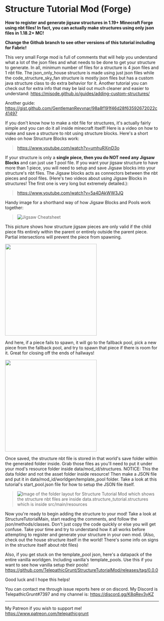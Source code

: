 # Structure Tutorial Mod (Forge)
**How to register and generate jigsaw structures in 1.19+ Minecraft Forge using nbt files! In fact, you can actually make structures using only json files in 1.18.2+ MC!**

**Change the Github branch to see other versions of this tutorial including for Fabric!**
 
 This very small Forge mod is full of comments that will help you understand what a lot of the json files and what needs to be done to get your structure to generate. In all, minimum number of files for a structure is 4 json files and 1 nbt file. The json_only_house structure is made using just json files while the code_structure_sky_fan structure is mostly json files but has a custom java structure class to do extra behavior for it. Another tutorial you can check out for extra info that may be laid out much cleaner and easier to understand: https://misode.github.io/guides/adding-custom-structures/
 
Another guide: https://gist.github.com/GentlemanRevvnar/98a8f191f46d28f63592672022c41497

If you don't know how to make a nbt file for structures, it's actually fairly simple and you can do it all inside minecraft itself! Here is a video on how to make and save a structure to nbt using structure blocks. Here's a short video on how Structure Blocks work: 
>https://www.youtube.com/watch?v=umhuRXinD3o

If your structure is only a **single piece, then you do NOT need any Jigsaw Blocks** and can just use 1 pool file. If you want your jigsaw structure to have more than 1 piece, you will need to setup and save Jigsaw blocks into your structure's nbt files. The Jigsaw blocks acts as connectors between the nbt pieces and pool files. (Here's two videos about using Jigsaw Blocks in structures! The first one is very long but extremely detailed.): 
>https://www.youtube.com/watch?v=5a4DAkWW3JQ

Handy image for a shorthand way of how Jigsaw Blocks and Pools work together: 
>![Jigsaw Cheatsheet](https://github.com/TelepathicGrunt/StructureTutorialMod/assets/40846040/dc5eb44d-ddbf-4302-a4c9-e544a53f7981)


This picture shows how structure jigsaw pieces are only valid if the child piece fits entirely within the parent or entirely outside the parent piece. Partial intersections will prevent the piece from spawning.

<img src="https://github.com/TelepathicGrunt/StructureTutorialMod/assets/40846040/a445415a-1d68-4d47-a38c-fe1d1fe675f2" data-canonical-src="https://github.com/TelepathicGrunt/StructureTutorialMod/assets/40846040/a445415a-1d68-4d47-a38c-fe1d1fe675f2" height="300"/>

And here, if a piece fails to spawn, it will go to the fallback pool, pick a new piece from the fallback pool, and try to spawn that piece if there is room for it. Great for closing off the ends of hallways!

<img src="https://github.com/TelepathicGrunt/StructureTutorialMod/assets/40846040/fbf2a4d3-d197-4c08-80f1-5027e2a6ed08" data-canonical-src="https://github.com/TelepathicGrunt/StructureTutorialMod/assets/40846040/fbf2a4d3-d197-4c08-80f1-5027e2a6ed08" height="300"/>

Once saved, the structure nbt file is stored in that world's save folder within the generated folder inside. Grab those files as you'll need to put it under your mod's resource folder inside data/mod_id/structures. NOTICE: This the data folder and not the asset folder inside resource! Then make a JSON file and put it in data/mod_id/worldgen/template_pool folder. Take a look at this tutorial's start_pool.json file for how to setup the JSON file itself.
>![Image of the folder layout for Structure Tutorial Mod which shows the structure nbt files are inside data.structure_tutorial.structures which is inside src/main/resources](https://github.com/TelepathicGrunt/StructureTutorialMod/assets/40846040/182e07fb-8d91-4ea2-8152-97c5ad64ff41)


Now you're ready to begin adding the structure to your mod! Take a look at StructureTutorialMain, start reading the comments, and follow the json/methods/classes. Don't just copy the code quickly or else you will get confuse. Take your time and try to understand how it all works before attempting to register and generate your structure in your own mod. (Also, check out the house structure itself in the world! There's some info on signs in the structure itself about nbt files)

Also, if you get stuck on the template_pool json, here's a datapack of the entire vanilla worldgen. Including vanilla's template_pools. Use this if you want to see how vanilla setup their pools! https://github.com/TelepathicGrunt/StructureTutorialMod/releases/tag/0.0.0

Good luck and I hope this helps!

You can contact me through issue reports here or on discord. My Discord is TelepathicGrunt#7397 and my channel is: https://discord.gg/K8qRev3yKZ


------------------

My Patreon if you wish to support me! 
https://www.patreon.com/telepathicgrunt
 
